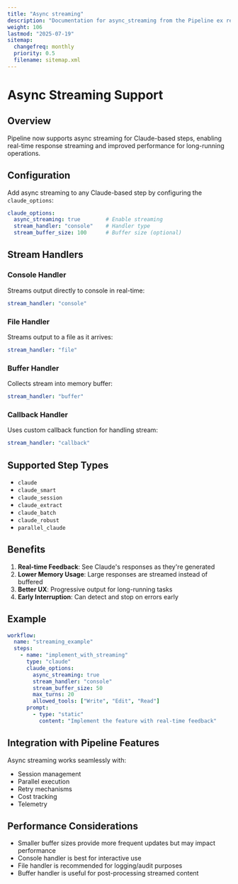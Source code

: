```yaml
---
title: "Async streaming"
description: "Documentation for async_streaming from the Pipeline ex repository."
weight: 106
lastmod: "2025-07-19"
sitemap:
  changefreq: monthly
  priority: 0.5
  filename: sitemap.xml
---
```


# Async Streaming Support

## Overview

Pipeline now supports async streaming for Claude-based steps, enabling real-time response streaming and improved performance for long-running operations.

## Configuration

Add async streaming to any Claude-based step by configuring the `claude_options`:

```yaml
claude_options:
  async_streaming: true        # Enable streaming
  stream_handler: "console"    # Handler type
  stream_buffer_size: 100      # Buffer size (optional)
```

## Stream Handlers

### Console Handler
Streams output directly to console in real-time:
```yaml
stream_handler: "console"
```

### File Handler
Streams output to a file as it arrives:
```yaml
stream_handler: "file"
```

### Buffer Handler
Collects stream into memory buffer:
```yaml
stream_handler: "buffer"
```

### Callback Handler
Uses custom callback function for handling stream:
```yaml
stream_handler: "callback"
```

## Supported Step Types

- `claude`
- `claude_smart`
- `claude_session`
- `claude_extract`
- `claude_batch`
- `claude_robust`
- `parallel_claude`

## Benefits

1. **Real-time Feedback**: See Claude's responses as they're generated
2. **Lower Memory Usage**: Large responses are streamed instead of buffered
3. **Better UX**: Progressive output for long-running tasks
4. **Early Interruption**: Can detect and stop on errors early

## Example

```yaml
workflow:
  name: "streaming_example"
  steps:
    - name: "implement_with_streaming"
      type: "claude"
      claude_options:
        async_streaming: true
        stream_handler: "console"
        stream_buffer_size: 50
        max_turns: 20
        allowed_tools: ["Write", "Edit", "Read"]
      prompt:
        - type: "static"
          content: "Implement the feature with real-time feedback"
```

## Integration with Pipeline Features

Async streaming works seamlessly with:
- Session management
- Parallel execution
- Retry mechanisms
- Cost tracking
- Telemetry

## Performance Considerations

- Smaller buffer sizes provide more frequent updates but may impact performance
- Console handler is best for interactive use
- File handler is recommended for logging/audit purposes
- Buffer handler is useful for post-processing streamed content